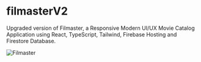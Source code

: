 # filmasterV2
Upgraded version of Filmaster, a Responsive Modern UI/UX Movie Catalog Application using React, TypeScript, Tailwind, Firebase Hosting and Firestore Database.

![Filmaster](https://github.com/diegov05/portfolio-v1/blob/main/src/assets/filmaster.png)
